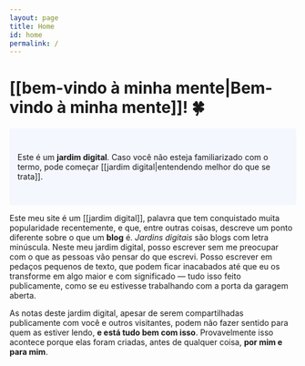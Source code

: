 ```yaml
---
layout: page
title: Home
id: home
permalink: /
---
```


# [[bem-vindo à minha mente|Bem-vindo à minha mente]]! 🍀

<p style="padding: 3em 1em; background: #f5f7ff; border-radius: 4px;">
  Este é um <strong>jardim digital</strong>. Caso você não esteja familiarizado com o termo, pode começar [[jardim digital|entendendo melhor do que se trata]]. 
</p>

Este meu site é um [[jardim digital]], palavra que tem conquistado muita popularidade recentemente, e que, entre outras coisas, descreve um ponto diferente sobre o que um **blog** é. *Jardins digitais* são blogs com letra minúscula. Neste meu jardim digital, posso escrever sem me preocupar com o que as pessoas vão pensar do que escrevi. Posso escrever em pedaços pequenos de texto, que podem ficar inacabados até que eu os transforme em algo maior e com significado — tudo isso feito publicamente, como se eu estivesse trabalhando com a porta da garagem aberta. 

As notas deste jardim digital, apesar de serem compartilhadas publicamente com você e outros visitantes, podem não fazer sentido para quem as estiver lendo, **e está tudo bem com isso**. Provavelmente isso acontece porque elas foram criadas, antes de qualquer coisa, **por mim e para mim**.

<style>
  .wrapper {
    max-width: 46em;
  }
</style>
